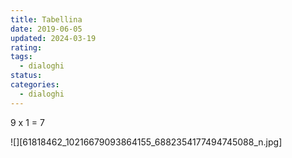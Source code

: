 ```yaml
---
title: Tabellina
date: 2019-06-05
updated: 2024-03-19
rating: 
tags:
  - dialoghi
status: 
categories: 
  - dialoghi
---
```


9 x 1 = 7

![][61818462_10216679093864155_6882354177494745088_n.jpg]
